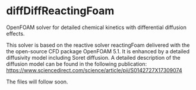 # diffDiffReactingFoam

OpenFOAM solver for detailed chemical kinetics with differential diffusion effects.

This solver is based on the reactive solver reactingFoam delivered with the the open-source CFD package OpenFOAM 5.1. It is enhanced by a detailed diffusivity model including Soret diffusion. A detailed description of the diffusion model can be found in the following publication:
https://www.sciencedirect.com/science/article/pii/S0142727X17309074

The files will follow soon.
